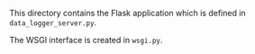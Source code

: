 This directory contains the Flask application which is defined in `data_logger_server.py`.

The WSGI interface is created in `wsgi.py`.